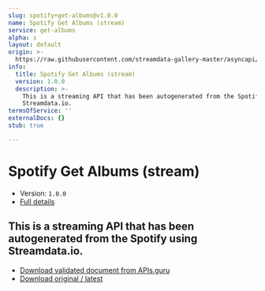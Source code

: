 ```yaml
---
slug: spotify+get-albums@v1.0.0
name: Spotify Get Albums (stream)
service: get-albums
alpha: s
layout: default
origin: >-
  https://raw.githubusercontent.com/streamdata-gallery-master/asyncapi/master/_listings/spotify/spotify-get-albums-stream-async.md
info:
  title: Spotify Get Albums (stream)
  version: 1.0.0
  description: >-
    This is a streaming API that has been autogenerated from the Spotify using
    Streamdata.io.
termsOfService: ''
externalDocs: {}
stub: true

---
```

# Spotify Get Albums (stream)

* Version: `1.0.0`
* [Full details](../html/spotify+get-albums@v1.0.0.html)



## This is a streaming API that has been autogenerated from the Spotify using Streamdata.io.



* [Download validated document from APIs.guru](https://raw.githubusercontent.com/APIs-guru/asyncapi-directory/master/docs/APIs/spotify%2Bget-albums%40v1.0.0.yaml)
* [Download original / latest](https://raw.githubusercontent.com/streamdata-gallery-master/asyncapi/master/_listings/spotify/spotify-get-albums-stream-async.md)

<script type="application/ld+json">
{
  "@context": "http://schema.org/",
  "@type": "WebAPI",
  "description": "This is a streaming API that has been autogenerated from the Spotify using Streamdata.io.",
  "documentation": "",

  "name": "Spotify Get Albums (stream)"
}
</script>
